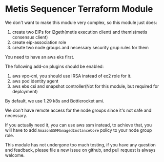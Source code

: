 # Metis Sequencer Terraform Module

We don't want to make this module very complex, so this module just does:

1. create two EIPs for l2geth(metis execution client) and themis(metis consensus client)
2. create eip-association role
3. create two node groups and necessary security grup rules for them

You need to have an aws eks first.

The following add-on plugins should be enabled:

1. aws vpc-cni, you should use IRSA instead of ec2 role for it.
2. aws pod identity agent
3. aws ebs csi and snapshot controller(Not for this module, but required for deployment)

By default, we use 1.29 k8s and Bottlerocket ami.

We don't have remote access for the node groups since it's not safe and necessary.

If you actually need it, you can use aws ssm instead, to achieve that, you will have to add `AmazonSSMManagedInstanceCore` policy to your node group role.

This module has not undergone too much testing, if you have any question and feadback, please file a new issue on github, and pull request is always welcome.
